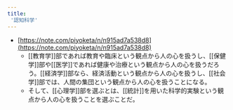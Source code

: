 ```yaml
---
title:
 '認知科学'
---
```


- [https://note.com/piyoketa/n/n915ad7a538d8](https://note.com/piyoketa/n/n915ad7a538d8)
    - [[教育学]]部であれば教育や臨床という観点から人の心を扱うし、[[保健学]]部や[[医学]]であれば健康や治療という観点から人の心を扱うだろう。[[経済学]]部なら、経済活動という観点から人の心を扱うし、[[社会学]]部では、人間の集団という観点から人の心を扱うことになる。
    - そして、[[心理学]]部を選ぶとは、[[統計]]を用いた科学的実験という観点から人の心を扱うことを選ぶことだ。


